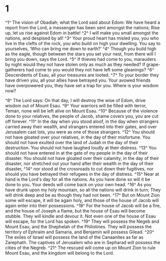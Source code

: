 # 1 
^1^ The vision of Obadiah; what the Lord said about Edom: We have heard a report from the Lord, a messenger has been sent amongst the nations; Rise up, let us rise against Edom in battle! ^2^ I will make you small amongst the nations, and despised by all! ^3^ Your proud heart has misled you, you who live in the clefts of the rock, you who build on high your dwelling. You say to yourselves, ‘Who can bring me down to earth?’ ^4^ Though you build high as the eagle, though between the stars you set your nest, from there will I bring you down, says the Lord. ^5^ If thieves had come to you, marauders by night would they not have stolen only as much as they needed? If grape-gatherers had come to you would they not have left some gleanings? ^6^ Descendents of Esau, all your treasures are looted. ^7^ To your border they have driven you, all your allies have betrayed you. Your avowed friends have overpowered you, they have set a trap for you. Where is your wisdom now? 

^8^ The Lord says: On that day, I will destroy the wise of Edom, drive wisdom out of Mount Esau. ^9^ Your warriors will be filled with terror, Teman, none will be left alive on Mount Esau. ^10^ Because of the violence done to your relatives, the people of Jacob, shame covers you, you are cut off forever. ^11^ In the day when you stood aloof, in the day when strangers carried away their wealth, and strangers entered into their gates, and over Jerusalem cast lots, you were as one of those strangers. ^12^ You should not have gloated over your relatives, in the day of their misfortune. You should not have exulted over the land of Judah in the day of their destruction. You should not have laughed loudly at their distress. ^13^ You should not have entered in at the gate of my people in the day of their disaster. You should not have gloated over their calamity, in the day of their disaster, nor stretched out your hand after their wealth in the day of their disaster, ^14^ nor stood at the crossroads to cut down their fugitives, nor should you have betrayed their refugees in the day of distress. ^15^ Near at hand is the Lord's day for all the nations. As you have done so will it be done to you. Your deeds will come back on your own head. ^16^ As you have drunk upon my holy mountain, so all the nations will drink in turn; They will drink deep and be as though they had not been. ^17^ But on Mount Zion some will escape, it will be again holy, and those of the house of Jacob will again enter into their possessions. ^18^ For the house of Jacob will be a fire, and the house of Joseph a flame, but the house of Esau will become stubble. They will kindle and devour it. Not even one of the house of Esau will escape, for the Lord has spoken. ^19^ They will possess the Negeb and Mount Esau, and the Shephelah of the Philistines. They will possess the territory of Ephraim and Samaria, and Benjamin will possess Gilead. ^20^ The exiles of Israel will possess the land of the Canaanites as far as Zarephath. The captives of Jerusalem who are in Sepharad will possess the cities of the Negreb. ^21^ The rescued will come up on Mount Zion to rule Mount Esau, and the kingdom will belong to the Lord. 